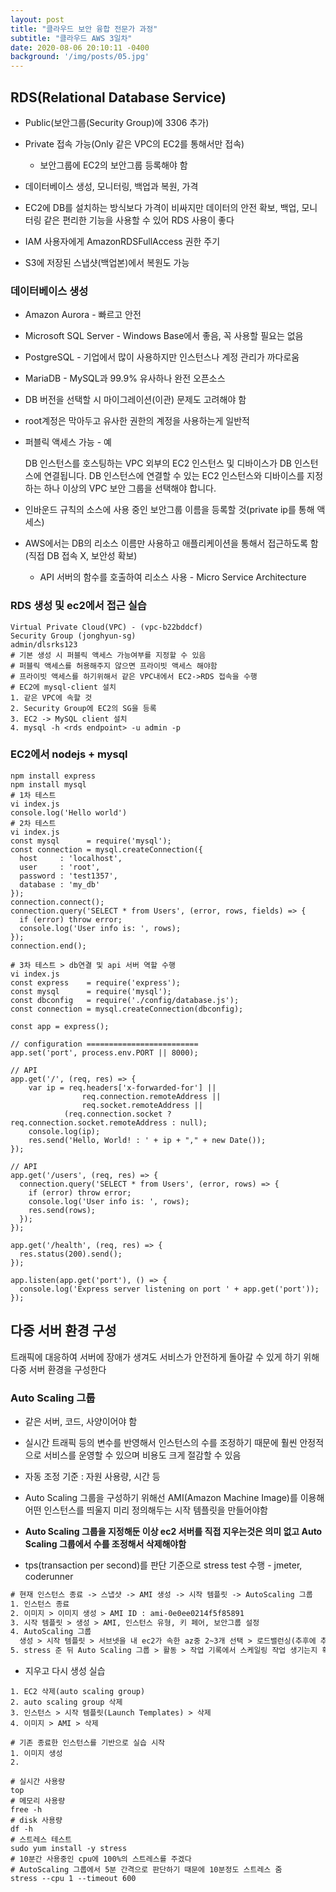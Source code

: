 ```yaml
---
layout: post
title: "클라우드 보안 융합 전문가 과정"
subtitle: "클라우드 AWS 3일차"
date: 2020-08-06 20:10:11 -0400
background: '/img/posts/05.jpg'
---
```


## RDS(Relational Database Service)  

* Public(보안그룹(Security Group)에 3306 추가)  

* Private 접속 가능(Only 같은 VPC의 EC2를 통해서만 접속)  

  * 보안그룹에 EC2의 보안그룹 등록해야 함

* 데이터베이스 생성, 모니터링, 백업과 복원, 가격  

* EC2에 DB를 설치하는 방식보다 가격이 비싸지만 데이터의 안전 확보, 백업, 모니터링 같은 편리한 기능을 사용할 수 있어 RDS 사용이 좋다  

* IAM 사용자에게 AmazonRDSFullAccess 권한 주기  

* S3에 저장된 스냅샷(백업본)에서 복원도 가능  

### 데이터베이스 생성  

* Amazon Aurora - 빠르고 안전  

* Microsoft SQL Server - Windows Base에서 좋음, 꼭 사용할 필요는 없음  

* PostgreSQL - 기업에서 많이 사용하지만 인스턴스나 계정 관리가 까다로움  

* MariaDB - MySQL과 99.9% 유사하나 완전 오픈소스  

* DB 버전을 선택할 시 마이그레이션(이관) 문제도 고려해야 함  

* root계정은 막아두고 유사한 권한의 계정을 사용하는게 일반적  

* 퍼블릭 액세스 가능 - 예  

  DB 인스턴스를 호스팅하는 VPC 외부의 EC2 인스턴스 및 디바이스가 DB 인스턴스에 연결됩니다. DB 인스턴스에 연결할 수 있는 EC2 인스턴스와 디바이스를 지정하는 하나 이상의 VPC 보안 그룹을 선택해야 합니다.  

* 인바운드 규칙의 소스에 사용 중인 보안그룹 이름을 등록할 것(private ip를 통해 액세스)  

* AWS에서는 DB의 리소스 이름만 사용하고 애플리케이션을 통해서 접근하도록 함(직접 DB 접속 X, 보안성 확보)  

  * API 서버의 함수를 호출하여 리소스 사용 - Micro Service Architecture  

### RDS 생성 및 ec2에서 접근 실습  

```shell
Virtual Private Cloud(VPC) - (vpc-b22bddcf)
Security Group (jonghyun-sg)
admin/dlsrks123
# 기본 생성 시 퍼블릭 액세스 가능여부를 지정할 수 있음
# 퍼블릭 액세스를 허용해주지 않으면 프라이빗 액세스 해야함
# 프라이빗 액세스를 하기위해서 같은 VPC내에서 EC2->RDS 접속을 수행
# EC2에 mysql-client 설치
1. 같은 VPC에 속할 것
2. Security Group에 EC2의 SG을 등록
3. EC2 -> MySQL client 설치
4. mysql -h <rds endpoint> -u admin -p
```

### EC2에서 nodejs + mysql  

```shell
npm install express
npm install mysql
# 1차 테스트
vi index.js
console.log('Hello world')
# 2차 테스트
vi index.js
const mysql      = require('mysql');
const connection = mysql.createConnection({
  host     : 'localhost',
  user     : 'root',
  password : 'test1357',
  database : 'my_db'
});
connection.connect();
connection.query('SELECT * from Users', (error, rows, fields) => {
  if (error) throw error;
  console.log('User info is: ', rows);
});
connection.end();

# 3차 테스트 > db연결 및 api 서버 역할 수행
vi index.js
const express    = require('express');
const mysql      = require('mysql');
const dbconfig   = require('./config/database.js');
const connection = mysql.createConnection(dbconfig);

const app = express();

// configuration =========================
app.set('port', process.env.PORT || 8000);

// API
app.get('/', (req, res) => {
    var ip = req.headers['x-forwarded-for'] || 
                req.connection.remoteAddress || 
                req.socket.remoteAddress ||
            (req.connection.socket ? req.connection.socket.remoteAddress : null);
    console.log(ip);
    res.send('Hello, World! : ' + ip + "," + new Date());
});

// API
app.get('/users', (req, res) => {
  connection.query('SELECT * from Users', (error, rows) => {
    if (error) throw error;
    console.log('User info is: ', rows);
    res.send(rows);
  });
});

app.get('/health', (req, res) => {
  res.status(200).send();
});

app.listen(app.get('port'), () => {
  console.log('Express server listening on port ' + app.get('port'));
});
```

## 다중 서버 환경 구성  

트래픽에 대응하여 서버에 장애가 생겨도 서비스가 안전하게 돌아갈 수 있게 하기 위해 다중 서버 환경을 구성한다  

### Auto Scaling 그룹  

* 같은 서버, 코드, 사양이어야 함

* 실시간 트래픽 등의 변수를 반영해서 인스턴스의 수를 조정하기 때문에 훨씬 안정적으로 서비스를 운영할 수 있으며 비용도 크게 절감할 수 있음  

* 자동 조정 기준 : 자원 사용량, 시간 등  

* Auto Scaling 그룹을 구성하기 위해선 AMI(Amazon Machine Image)를 이용해 어떤 인스턴스를 띄울지 미리 정의해두는 시작 템플릿을 만들어야함  

* **Auto Scaling 그룹을 지정해둔 이상 ec2 서버를 직접 지우는것은 의미 없고 Auto Scaling 그룹에서 수를 조정해서 삭제해야함**  

* tps(transaction per second)를 판단 기준으로 stress test 수행 - jmeter, coderunner  

```txt
# 현재 인스턴스 종료 -> 스냅샷 -> AMI 생성 -> 시작 템플릿 -> AutoScaling 그룹
1. 인스턴스 종료
2. 이미지 > 이미지 생성 > AMI ID : ami-0e0ee0214f5f85891
3. 시작 템플릿 > 생성 > AMI, 인스턴스 유형, 키 페어, 보안그룹 설정
4. AutoScaling 그룹
  생성 > 시작 템플릿 > 서브넷을 내 ec2가 속한 az중 2~3개 선택 > 로드밸런싱(추후에 추가) > 그룹 크기(스케일링될 서버 갯수 - 유지, 최대, 최소) 및 조정 정책 구성 > 대상 추적 조정 정책(50%)
5. stress 준 뒤 Auto Scaling 그룹 > 활동 > 작업 기록에서 스케일링 작업 생기는지 확인(WaitingForInstanceWarmup라는 작업 생성) -> 인스턴스에서 private ip로 추가된 인스턴스 확인 -> 테스트 마쳤으면 Auto Scaling 그룹 > 세부정보 > 그룹 세부 정보에서 원하는 용량 수정
```

* 지우고 다시 생성 실습  

```shell
1. EC2 삭제(auto scaling group)
2. auto scaling group 삭제
3. 인스턴스 > 시작 템플릿(Launch Templates) > 삭제
4. 이미지 > AMI > 삭제

# 기존 종료한 인스턴스를 기반으로 실습 시작
1. 이미지 생성
2. 
```

```shell
# 실시간 사용량
top
# 메모리 사용량
free -h
# disk 사용량
df -h
# 스트레스 테스트
sudo yum install -y stress
# 10분간 사용중인 cpu에 100%의 스트레스를 주겠다
# AutoScaling 그룹에서 5분 간격으로 판단하기 때문에 10분정도 스트레스 줌
stress --cpu 1 --timeout 600
```

